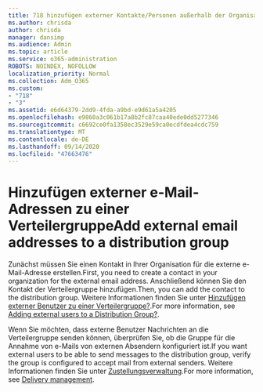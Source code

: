 ```yaml
---
title: 718 hinzufügen externer Kontakte/Personen außerhalb der Organisation zu einer Verteilerliste
ms.author: chrisda
author: chrisda
manager: dansimp
ms.audience: Admin
ms.topic: article
ms.service: o365-administration
ROBOTS: NOINDEX, NOFOLLOW
localization_priority: Normal
ms.collection: Adm_O365
ms.custom:
- "718"
- "3"
ms.assetid: e6d64379-2dd9-4fda-a9bd-e9d61a5a4205
ms.openlocfilehash: e9860a3c061b17a8b2fc87caa40ede0dd5277346
ms.sourcegitcommit: c6692ce0fa1358ec3529e59ca0ecdfdea4cdc759
ms.translationtype: MT
ms.contentlocale: de-DE
ms.lasthandoff: 09/14/2020
ms.locfileid: "47663476"
---
```

# <a name="add-external-email-addresses-to-a-distribution-group"></a><span data-ttu-id="f3902-102">Hinzufügen externer e-Mail-Adressen zu einer Verteilergruppe</span><span class="sxs-lookup"><span data-stu-id="f3902-102">Add external email addresses to a distribution group</span></span>

<span data-ttu-id="f3902-103">Zunächst müssen Sie einen Kontakt in Ihrer Organisation für die externe e-Mail-Adresse erstellen.</span><span class="sxs-lookup"><span data-stu-id="f3902-103">First, you need to create a contact in your organization for the external email address.</span></span> <span data-ttu-id="f3902-104">Anschließend können Sie den Kontakt der Verteilergruppe hinzufügen.</span><span class="sxs-lookup"><span data-stu-id="f3902-104">Then, you can add the contact to the distribution group.</span></span> <span data-ttu-id="f3902-105">Weitere Informationen finden Sie unter [Hinzufügen externer Benutzer zu einer Verteilergruppe?](https://support.office.com/client/caa0f310-0bb7-48e3-8ad2-cb358b53bbba).</span><span class="sxs-lookup"><span data-stu-id="f3902-105">For more information, see [Adding external users to a Distribution Group?](https://support.office.com/client/caa0f310-0bb7-48e3-8ad2-cb358b53bbba).</span></span>

<span data-ttu-id="f3902-106">Wenn Sie möchten, dass externe Benutzer Nachrichten an die Verteilergruppe senden können, überprüfen Sie, ob die Gruppe für die Annahme von e-Mails von externen Absendern konfiguriert ist.</span><span class="sxs-lookup"><span data-stu-id="f3902-106">If you want external users to be able to send messages to the distribution group, verify the group is configured to accept mail from external senders.</span></span> <span data-ttu-id="f3902-107">Weitere Informationen finden Sie unter [Zustellungsverwaltung](https://technet.microsoft.com/library/bb124513.aspx#deliverymanagement).</span><span class="sxs-lookup"><span data-stu-id="f3902-107">For more information, see [Delivery management](https://technet.microsoft.com/library/bb124513.aspx#deliverymanagement).</span></span>
